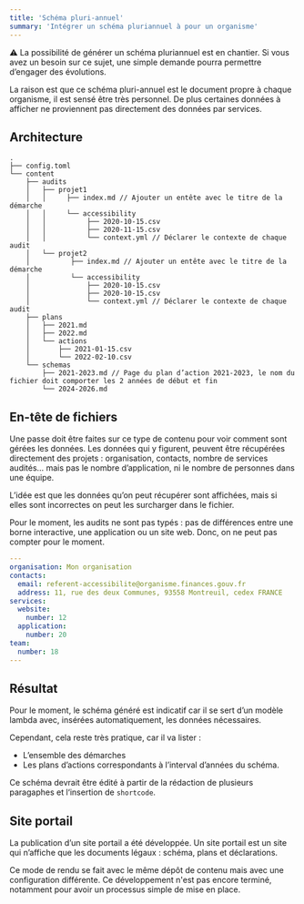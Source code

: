 ```yaml
---
title: 'Schéma pluri-annuel'
summary: 'Intégrer un schéma pluriannuel à pour un organisme'
---
```


⚠️  La possibilité de générer un schéma pluriannuel est en chantier. Si vous avez un besoin sur ce sujet, une simple demande pourra permettre d’engager des évolutions.

La raison est que ce schéma pluri-annuel est le document propre à chaque organisme, il est sensé être très personnel. De plus certaines données à afficher ne proviennent pas directement des données par services.

## Architecture

```
.
├── config.toml
└── content
    ├── audits
    │   ├── projet1
    │   │     ├── index.md // Ajouter un entête avec le titre de la démarche
    │   │     └── accessibility
    │   │          ├── 2020-10-15.csv
    │   │          ├── 2020-11-15.csv
    │   │          └── context.yml // Déclarer le contexte de chaque audit
    │   └── projet2
    │          ├── index.md // Ajouter un entête avec le titre de la démarche
    │          └── accessibility
    │              ├── 2020-10-15.csv
    │              ├── 2020-10-15.csv
    │              └── context.yml // Déclarer le contexte de chaque audit
    ├── plans
    │   ├── 2021.md
    │   ├── 2022.md
    │   └── actions
    │       ├── 2021-01-15.csv
    │       └── 2022-02-10.csv
    └── schemas
        ├── 2021-2023.md // Page du plan d’action 2021-2023, le nom du fichier doit comporter les 2 années de début et fin
        └── 2024-2026.md
```

## En-tête de fichiers

Une passe doit être faites sur ce type de contenu pour voir comment sont gérées les données. Les données qui y figurent, peuvent être récupérées directement des projets : organisation, contacts, nombre de services audités… mais pas le nombre d’application, ni le nombre de personnes dans une équipe.

L’idée est que les données qu’on peut récupérer sont affichées, mais si elles sont incorrectes on peut les surcharger dans le fichier.

Pour le moment, les audits ne sont pas typés : pas de différences entre une borne interactive, une application ou un site web. Donc, on ne peut pas compter pour le moment.

```yml
---
organisation: Mon organisation
contacts:
  email: referent-accessibilite@organisme.finances.gouv.fr
  address: 11, rue des deux Communes, 93558 Montreuil, cedex FRANCE
services:
  website:
    number: 12
  application:
    number: 20
team:
  number: 18
---
```

## Résultat

Pour le moment, le schéma généré est indicatif car il se sert d’un modèle lambda avec, insérées automatiquement, les données nécessaires.

Cependant, cela reste très pratique, car il va lister :

 * L’ensemble des démarches
 * Les plans d’actions correspondants à l’interval d’années du schéma.

Ce schéma devrait être édité à partir de la rédaction de plusieurs paragaphes et l‘insertion de `shortcode`.

## Site portail

La publication d’un site portail a été développée. Un site portail est un site qui n’affiche que les documents légaux : schéma, plans et déclarations.

Ce mode de rendu se fait avec le même dépôt de contenu mais avec une configuration différente. Ce développement n'est pas encore terminé, notamment pour avoir un processus simple de mise en place.
